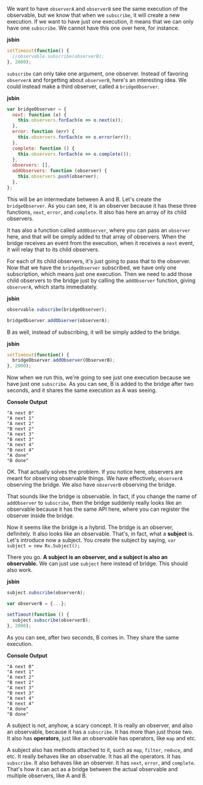 We want to have `observerA` and `observerB` see the same execution of the observable, but we know that when we `subscribe`, it will create a new execution. If we want to have just one execution, it means that we can only have one `subscribe`. We cannot have this one over here, for instance.

**jsbin**
```javascript
setTimeout(function() {
  //observable.subscribe(observerB);
}, 2000);
```

`subscribe` can only take one argument, one observer. Instead of favoring `observerA` and forgetting about `observerB`, here's an interesting idea. We could instead make a third observer, called a `bridgeObserver`.

**jsbin**
```javascript
var bridgeObserver = {
  next: function (x) {
    this.observers.forEach(o => o.next(x));
  },
  error: function (err) {
    this.observers.forEach(o => o.error(err));
  },
  complete: function () {
    this.observers.forEach(o => o.complete());
  },
  observers: [],
  addObservers: function (observer) {
    this.observers.push(observer);
  },
};
```

This will be an intermediate between A and B. Let's create the `bridgeObserver`. As you can see, it is an observer because it has these three functions, `next`, `error`, and `complete`. It also has here an array of its child observers.

It has also a function called `addObserver`, where you can pass an `observer` here, and that will be simply added to that array of observers. When the bridge receives an event from the execution, when it receives a `next` event, it will relay that to its child observers.

For each of its child observers, it's just going to pass that to the observer. Now that we have the `bridgeObserver` subscribed, we have only one subscription, which means just one execution. Then we need to add those child observers to the bridge just by calling the `addObserver` function, giving `observerA`, which starts immediately.

**jsbin**
```javascript
observable.subscribe(bridgeObserver);

bridgeObserver.addObserver(observerA);
```

B as well, instead of subscribing, it will be simply added to the bridge.

**jsbin**
```javascript
setTimeout(function() {
  bridgeObserver.addObserver(ObserverB);
}, 2000);
```

Now when we run this, we're going to see just one execution because we have just one `subscribe`. As you can see, B is added to the bridge after two seconds, and it shares the same execution as A was seeing.

**Console Output**
```
"A next 0"
"A next 1"
"A next 2"
"B next 2"
"A next 3"
"B next 3"
"A next 4"
"B next 4"
"A done"
"B done"
```

OK. That actually solves the problem. If you notice here, observers are meant for observing observable things. We have effectively, `observerA` observing the bridge. We also have `observerB` observing the bridge.

That sounds like the bridge is observable. In fact, if you change the name of `addObserver` to `subscribe`, then the bridge suddenly really looks like an observable because it has the same API here, where you can register the observer inside the bridge.

Now it seems like the bridge is a hybrid. The bridge is an observer, definitely. It also looks like an observable. That's, in fact, what a **subject** is. Let's introduce now a subject. You create the subject by saying, `var subject = new Rx.Subject();`

There you go. **A subject is an observer, and a subject is also an observable.** We can just use `subject` here instead of bridge. This should also work.

**jsbin**
```javascript
subject.subscribe(observerA);

var observerB = {...};

setTimout(function () {
  subject.subscribe(observerB);
}, 2000);
```

As you can see, after two seconds, B comes in. They share the same execution.

**Console Output**
```
"A next 0"
"A next 1"
"A next 2"
"B next 2"
"A next 3"
"B next 3"
"A next 4"
"B next 4"
"A done"
"B done"
```

A subject is not, anyhow, a scary concept. It is really an observer, and also an observable, because it has a `subscribe`. It has more than just those two. It also has **operators**, just like an observable has operators, like `map` and etc.

A subject also has methods attached to it, such as `map`, `filter`, `reduce`, and etc. It really behaves like an observable. It has all the operators. It has `subscribe`. It also behaves like an observer. It has `next`, `error`, and `complete`. That's how it can act as a bridge between the actual observable and multiple observers, like A and B.